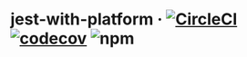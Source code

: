 # jest-with-platform · [![CircleCI](https://circleci.com/gh/oshimayoan/jest-with-platform/tree/master.svg?style=svg)](https://circleci.com/gh/oshimayoan/jest-with-platform/tree/master) [![codecov](https://codecov.io/gh/oshimayoan/jest-with-platform/branch/master/graph/badge.svg)](https://codecov.io/gh/oshimayoan/jest-with-platform) ![npm](https://img.shields.io/npm/v/jest-with-platform)
